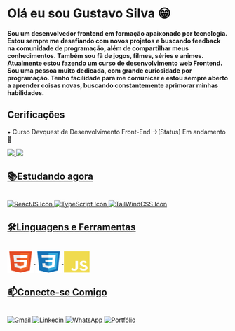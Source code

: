 <h1>Olá eu sou Gustavo Silva 😁</h2>

<h4>Sou um desenvolvedor frontend em formação apaixonado por tecnologia. Estou sempre me desafiando com novos projetos e buscando feedback na comunidade de programação, além de compartilhar meus conhecimentos. Também sou fã de jogos, filmes, séries e animes. Atualmente estou fazendo um curso de desenvolvimento web Frontend. Sou uma pessoa muito dedicada, com grande curiosidade por programação. Tenho facilidade para me comunicar e estou sempre aberto a aprender coisas novas, buscando constantemente aprimorar minhas habilidades.
</h4>

<h2>Cerificações</h2>
<p>• Curso Devquest de Desenvolvimento Front-End ->(Status) Em andamento🎯</p>

 <div>
   <a href="https://github.com/gustavo-gsilva">
   <img height="180em" src="https://github-readme-stats.vercel.app/api?username=gustavo-gsilva&show_icons=true&theme=tokyonight&include_all_commits=true&count_private=true"/>
   <img height="180em" src="https://github-readme-stats.vercel.app/api/top-langs/?username=gustavo-gsilva&layout=compact&langs_count=6&theme=tokyonight"/>
</div>

<div>
 <h2>📚Estudando agora</h2><br>
 
 <img title="ReactJS" aling="center" alt="ReactJS Icon" height="50" width="60" src="https://cdn.jsdelivr.net/gh/devicons/devicon@latest/icons/react/react-original-wordmark.svg" />
 <img title="TypeScript" aling="center" alt="TypeScript Icon" height="50" width="60" src="https://cdn.jsdelivr.net/gh/devicons/devicon@latest/icons/typescript/typescript-original.svg" />
 <img title="TailWindCSS" aling="center" alt="TailWindCSS Icon" height="50" width="60" src="https://cdn.jsdelivr.net/gh/devicons/devicon@latest/icons/tailwindcss/tailwindcss-original.svg" />
</div>
    
<div style="display: inline_block">
 <h2>🛠️Linguagens e Ferramentas</h2><br>
 
  <img title="HTML" align="center" alt="HTML" height="50" width="60" src="https://raw.githubusercontent.com/devicons/devicon/master/icons/html5/html5-original.svg">
  <img title="CSS" align="center" alt="CSS" height="50" width="60" src="https://raw.githubusercontent.com/devicons/devicon/master/icons/css3/css3-original.svg">
  <img title="JavaScript" align="center" alt="JavaScript" height="50" width="60" src="https://raw.githubusercontent.com/devicons/devicon/master/icons/javascript/javascript-plain.svg">
</div>

<h2>📫Conecte-se Comigo</h2><br>

<div>
 <a href="https://mail.google.com/mail/u/0/?tab=rm&ogbl#inbox" target="_blank">
  <img alt="Gmail" src="https://img.shields.io/badge/Gmail-D14836?style=for-the-badge&logo=gmail&logoColor=white">
 </a>
 <a href="https://www.linkedin.com/in/gustavo-silva-564b9a316/" target="_blank">
  <img alt="Linkedin" src="https://img.shields.io/badge/LinkedIn-0077B5?style=for-the-badge&logo=linkedin&logoColor=white">
 </a>
 <a href="https://wa.me/93996533802" target="_blank">
  <img alt="WhatsApp" src="https://img.shields.io/badge/WhatsApp-25D366?style=for-the-badge&logo=whatsapp&logoColor=white">
 </a>
 <a href="https://gustavo-gsilva.github.io/portfolio/" target="_blank">
  <img alt="Portfólio" src="https://img.shields.io/badge/website-000000?style=for-the-badge&logo=About.me&logoColor=white">
 </a>
</div>
